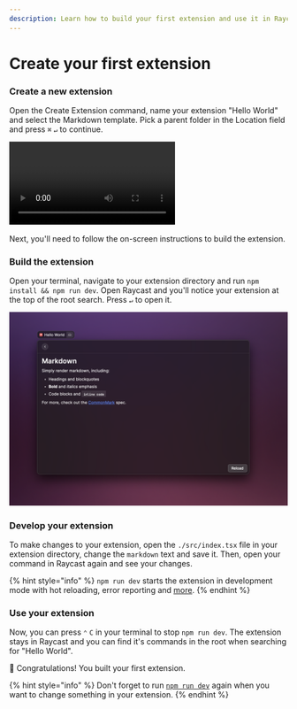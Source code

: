 ```yaml
---
description: Learn how to build your first extension and use it in Raycast.
---
```


# Create your first extension

### Create a new extension

Open the Create Extension command, name your extension "Hello World" and select the Markdown template. Pick a parent folder in the Location field and press `⌘` `↵` to continue.

![Create a new extension](../../.gitbook/assets/cleanshot-2021-09-21-at-3.29.22.mp4)

Next, you'll need to follow the on-screen instructions to build the extension.

### Build the extension

Open your terminal, navigate to your extension directory and run `npm install && npm run dev`. Open Raycast and you'll notice your extension at the top of the root search. Press `↵` to open it.

![Your first extension](../.gitbook/assets/cleanshot-2021-09-21-at-4.08.01-2x.png)

### Develop your extension

To make changes to your extension, open the `./src/index.tsx` file in your extension directory, change the `markdown` text and save it. Then, open your command in Raycast again and see your changes. 

{% hint style="info" %}
`npm run dev` starts the extension in development mode with hot reloading, error reporting and [more](../information/cli.md#development).
{% endhint %}

### Use your extension

Now, you can press `⌃` `C` in your terminal to stop `npm run dev`. The extension stays in Raycast and you can find it's commands in the root when searching for "Hello World". 

🎉 Congratulations! You built your first extension. 

{% hint style="info" %}
Don't forget to run [`npm run dev`](../information/cli.md#development) again when you want to change something in your extension.
{% endhint %}

